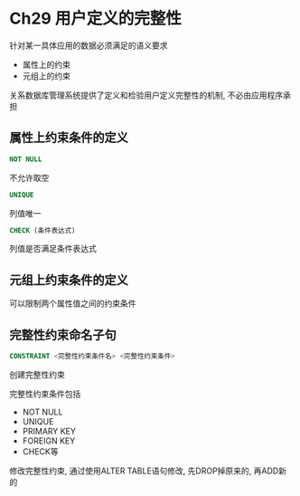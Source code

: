 # Ch29 用户定义的完整性
针对某一具体应用的数据必须满足的语义要求
- 属性上的约束
- 元组上的约束

关系数据库管理系统提供了定义和检验用户定义完整性的机制, 不必由应用程序承担

## 属性上约束条件的定义
```SQL
NOT NULL
```
不允许取空


```SQL
UNIQUE
```
列值唯一

```SQL
CHECK (条件表达式)
```
列值是否满足条件表达式


## 元组上约束条件的定义
可以限制两个属性值之间的约束条件

## 完整性约束命名子句
```SQL
CONSTRAINT <完整性约束条件名> <完整性约束条件>
```
创建完整性约束

完整性约束条件包括
- NOT NULL
- UNIQUE
- PRIMARY KEY
- FOREIGN KEY
- CHECK等

修改完整性约束, 通过使用ALTER TABLE语句修改, 先DROP掉原来的, 再ADD新的